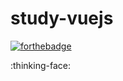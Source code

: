 # study-vuejs

[![forthebadge](http://forthebadge.com/images/badges/made-with-vue.svg)](http://forthebadge.com)

:thinking-face:
